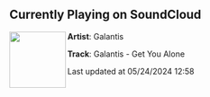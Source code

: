 ## Currently Playing on SoundCloud

[<img align="left" width="100" src="https://i1.sndcdn.com/artworks-vAkXfxv3uYg0-0-t500x500.jpg">](https://soundcloud.com/wearegalantis/galantis-get-you-alone-1?in=wearegalantis/sets/rx-85474527)

**Artist**: Galantis 

**Track**: Galantis - Get You Alone

Last updated at 05/24/2024 12:58

